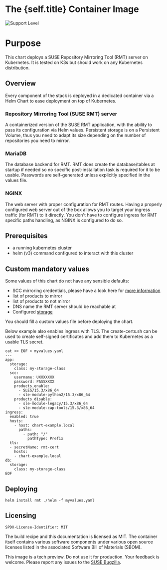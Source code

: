 # The {self.title} Container Image

![Support Level](https://img.shields.io/badge/Support_Level-techpreview-blue)

# Purpose

This chart deploys a SUSE Repository Mirroring Tool (RMT) server on Kubernetes.
It is tested on K3s but should work on any Kubernetes distribution.

## Overview

Every component of the stack is deployed in a dedicated container via a
Helm Chart to ease deployment on top of Kubernetes.

### Repository Mirroring Tool (SUSE RMT) server

A containerized version of the SUSE RMT application, with the ability to pass its configuration via Helm values.  Persistent storage is on a Persistent Volume, thus you need to adapt its size depending on the number of repositories you need to mirror.

### MariaDB

The database backend for RMT.
RMT does create the database/tables at startup if needed so no specific
post-installation task is required for it to be usable.  Passwords are
self-generated unless explicitly specified in the values file.

### NGINX

The web server with proper configuration for RMT routes.  Having a properly
configured web server out of the box allows you to target your ingress traffic
(for RMT) to it directly. You don't have to configure ingress for RMT specific
paths handling, as NGINX is configured to do so.

## Prerequisites

- a running kubernetes cluster
- helm (v3) command configured to interact with this cluster

## Custom mandatory values

Some values of this chart do not have any sensible defaults:
- SCC mirroring credentials, please have a look here for [more information](https://documentation.suse.com/sles/15-SP4/html/SLES-all/cha-rmt-mirroring.html#sec-rmt-mirroring-credentials)
- list of products to mirror
- list of products to not mirror
- DNS name the RMT server should be reachable at
- Configured [storage](https://kubernetes.io/docs/concepts/storage/)

You should fill a custom values file before deploying the chart.

Below example also enables ingress with TLS.
The create-certs.sh can be used to create self-signed certificates and
add them to Kubernetes as a usable TLS secret.

```
cat << EOF > myvalues.yaml
---
app:
  storage:
    class: my-storage-class
  scc:
    username: UXXXXXXX
    password: PASSXXXX
    products_enable:
      - SLES/15.3/x86_64
      - sle-module-python2/15.3/x86_64
    products_disable:
      - sle-module-legacy/15.3/x86_64
      - sle-module-cap-tools/15.3/x86_64
ingress:
  enabled: true
  hosts:
    - host: chart-example.local
      paths:
        - path: "/"
          pathType: Prefix
  tls:
  - secretName: rmt-cert
    hosts:
    - chart-example.local
db:
  storage:
    class: my-storage-class
EOF
```

## Deploying

`helm install rmt ./helm -f myvalues.yaml`

## Licensing
`SPDX-License-Identifier: MIT`

The build recipe and this documentation is licensed as MIT.
The container itself contains various software components under various open source licenses listed in the associated
Software Bill of Materials (SBOM).

This image is a tech preview. Do not use it for production.
Your feedback is welcome.
Please report any issues to the [SUSE Bugzilla](https://bugzilla.suse.com/enter_bug.cgi?product=SUSE%20Linux%20Enterprise%20Base%20Container%20Images).
